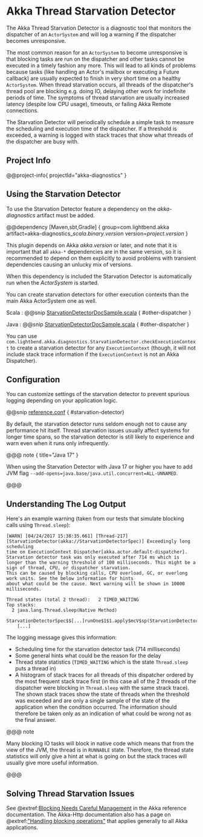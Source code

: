 # Akka Thread Starvation Detector

The Akka Thread Starvation Detector is a diagnostic tool that monitors the dispatcher of an `ActorSystem` and
will log a warning if the dispatcher becomes unresponsive.

The most common reason for an `ActorSystem` to become unresponsive is that blocking tasks are run on the
dispatcher and other tasks cannot be executed in a timely fashion any more. This will lead to all kinds of problems
because tasks (like handling an Actor's mailbox or executing a Future callback) are usually expected to finish
in very short time on a healthy `ActorSystem`. When thread starvation occurs, all threads of the dispatcher's
thread pool are blocking e.g. doing IO, delaying other work for indefinite periods of time. The symptoms of thread
starvation are usually increased latency (despite low CPU usage), timeouts, or failing Akka Remote connections.

The Starvation Detector will periodically schedule a simple task to measure the scheduling and execution time of
the dispatcher. If a threshold is exceeded, a warning is logged with stack traces that show what threads of the
dispatcher are busy with.

## Project Info

@@project-info{ projectId="akka-diagnostics" }

## Using the Starvation Detector

To use the Starvation Detector feature a dependency on the *akka-diagnostics* artifact must be added.

@@dependency [Maven,sbt,Gradle] {
  group=com.lightbend.akka
  artifact=akka-diagnostics_$scala.binary.version$
  version=$project.version$
}

This plugin depends on Akka $akka.version$ or later, and note that it is important that all `akka-*` 
dependencies are in the same version, so it is recommended to depend on them explicitly to avoid problems 
with transient dependencies causing an unlucky mix of versions.

When this dependency is included the Starvation Detector is automatically run when the *ActorSystem*
is started.

You can create starvation detectors for other execution contexts than the main Akka ActorSystem one as well.

Scala
:  @@snip [StarvationDetectorDocSample.scala](/akka-diagnostics/src/test/scala/docs/StarvationDetectorDocSample.scala) { #other-dispatcher }

Java
:  @@snip [StarvationDetectorDocSample.scala](/akka-diagnostics/src/test/java/jdocs/StarvationDetectorDocSample.java) { #other-dispatcher }


You can use `com.lightbend.akka.diagnostics.StarvationDetector.checkExecutionContext` to create a starvation detector
for any `ExecutionContext` (though, it will not include stack trace information if the `ExecutionContext`
is not an Akka Dispatcher).

## Configuration

You can customize settings of the starvation detector to prevent spurious logging depending on your application logic.

@@snip [reference.conf](/akka-diagnostics/src/main/resources/reference.conf) { #starvation-detector}

By default, the starvation detector runs seldom enough not to cause any performance hit itself. Thread starvation issues usually affect
systems for longer time spans, so the starvation detector is still likely to experience and warn even when it runs only infrequently.

@@@ note { title="Java 17" }

When using the Starvation Detector with Java 17 or higher you have to add JVM flag `--add-opens=java.base/java.util.concurrent=ALL-UNNAMED`.

@@@

## Understanding The Log Output

Here's an example warning (taken from our tests that simulate blocking calls using `Thread.sleep`):

```
[WARN] [04/24/2017 15:38:35.661] [Thread-217] [StarvationDetector(akka://StarvationDetectorSpec)] Exceedingly long scheduling
time on ExecutionContext Dispatcher[akka.actor.default-dispatcher]. Starvation detector task was only executed after 714 ms which is
longer than the warning threshold of 100 milliseconds. This might be a sign of thread, CPU, or dispatcher starvation.
This can be caused by blocking calls, CPU overload, GC, or overlong work units. See the below information for hints
about what could be the cause. Next warning will be shown in 10000 milliseconds.

Thread states (total 2 thread):   2 TIMED_WAITING
Top stacks:
  2 java.lang.Thread.sleep(Native Method)
    StarvationDetectorSpec$$[...]runOne$1$1.apply$mcV$sp(StarvationDetectorSpec.scala:17)
    [...]
```

The logging message gives this information:

 * Scheduling time for the starvation detector task (714 milliseconds)
 * Some general hints what could be the reason for the delay
 * Thread state statistics (`TIMED_WAITING` which is the state `Thread.sleep` puts a thread in)
 * A histogram of stack traces for all threads of this dispatcher ordered by the most frequent stack trace first
   (in this case all of the 2 threads of the dispatcher were blocking in `Thread.sleep` with the same strack trace).
   The shown stack traces show the state of threads when the threshold was exceeded and are only a single sample of
   the state of the application when the condition occurred. The information should therefore be taken only as an
   indication of what could be wrong not as the final answer.

@@@ note

Many blocking IO tasks will block in native code which means that from the view of the JVM, the thread is in `RUNNABLE`
state. Therefore, the thread state statistics will only give a hint at what is going on but the stack traces will usually
give more useful information.

@@@

## Solving Thread Starvation Issues

See @extref:[Blocking Needs Careful Management](akka:dispatchers.html#blocking-needs-careful-management) in
the Akka reference documentation. The Akka-Http documentation also has a page on @extref:["Handling blocking operations"](akka-http:handling-blocking-operations-in-akka-http-routes.html)
that applies generally to all Akka applications.
